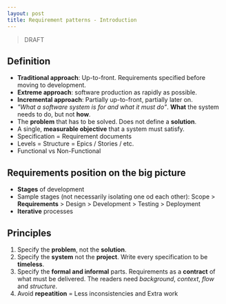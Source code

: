 ```yaml
---
layout: post
title: Requirement patterns - Introduction
---
```


> DRAFT

## Definition

- **Traditional approach**: Up-to-front. Requirements specified before moving to development.
- **Extreme approach**: software production as rapidly as possible.
- **Incremental approach**: Partially up-to-front, partially later on.
- *"What a software system is for and what it must do"*. **What** the system needs to do, but not **how**.
- The **problem** that has to be solved. Does not define a **solution**.
- A single, **measurable objective** that a system must satisfy.
- Specification = Requirement documents
- Levels = Structure = Epics / Stories / etc.
- Functional vs Non-Functional

## Requirements position on the big picture

- **Stages** of development
- Sample stages (not necessarily isolating one od each other): Scope > **Requirements** > Design > Development > Testing > Deployment
- **Iterative** processes

## Principles

1. Specify the **problem**, not the **solution**.
2. Specify the **system** not the **project**. Write every specification to be **timeless**.
3. Specify the **formal and informal** parts. Requirements as a **contract** of what must be delivered. The readers need *background*, *context*, *flow* and *structure*.
4. Avoid **repeatition** = Less inconsistencies and Extra work

